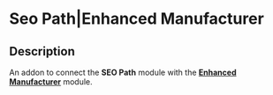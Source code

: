 # Seo Path|Enhanced Manufacturer

## Description
An addon to connect the **SEO Path** module with the [**Enhanced Manufacturer**](https://www.opencart.com/index.php?route=marketplace/extension/info&extension_id=41991) module.
